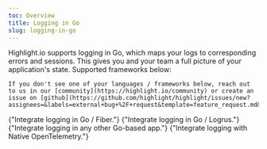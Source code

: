 ```yaml
---
toc: Overview
title: Logging in Go
slug: logging-in-go
---
```


Highlight.io supports logging in Go, which maps your logs to corresponding errors and sessions. This gives you and your team a full picture of your application's state. Supported frameworks below:

```hint
If you don't see one of your languages / frameworks below, reach out to us in our [community](https://highlight.io/community) or create an issue on [github](https://github.com/highlight/highlight/issues/new?assignees=&labels=external+bug+%2F+request&template=feature_request.md&title=).
```

<DocsCardGroup>
    <DocsCard title="Go Fiber" href="./fiber.md">
        {"Integrate logging in Go / Fiber."}
    </DocsCard>
    <DocsCard title="Go Logrus" href="./logrus.md">
        {"Integrate logging in Go / Logrus."}
    </DocsCard>
    <DocsCard title="Go Other" href="./other.md">
        {"Integrate logging in any other Go-based app."}
    </DocsCard>
    <DocsCard title="Go OpenTelemetry" href="../../7_native-opentelemetry/3_logging.md">
        {"Integrate logging with Native OpenTelemetry."}
    </DocsCard>
</DocsCardGroup>
